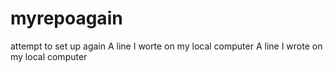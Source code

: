 # myrepoagain
attempt to set up again
A line I worte on my local computer
A line I wrote on my local computer
